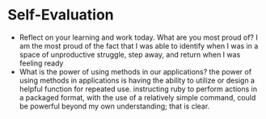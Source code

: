 # Self-Evaluation

- Reflect on your learning and work today. What are you most proud of?
I am the most proud of the fact that I was able to identify when I was in a space of unproductive struggle, step away, and return when I was feeling ready 
- What is the power of using methods in our applications?
the power of using methods in applications is having the ability to utilize or design a helpful function for repeated use. instructing ruby to perform actions in a packaged format, with the use of a relatively simple command, could be powerful beyond my own understanding; that is clear. 